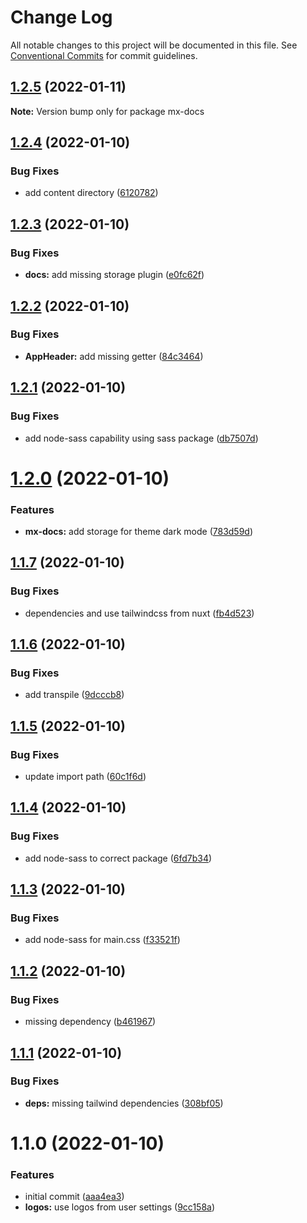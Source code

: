 # Change Log

All notable changes to this project will be documented in this file.
See [Conventional Commits](https://conventionalcommits.org) for commit guidelines.

## [1.2.5](https://github.com/wolzey/mx-docs/compare/mx-docs@1.2.4...mx-docs@1.2.5) (2022-01-11)

**Note:** Version bump only for package mx-docs





## [1.2.4](https://github.com/wolzey/mx-docs/compare/mx-docs@1.2.3...mx-docs@1.2.4) (2022-01-10)


### Bug Fixes

* add content directory ([6120782](https://github.com/wolzey/mx-docs/commit/6120782686c717f6a2b80bbcb17e68102f23028b))





## [1.2.3](https://github.com/wolzey/mx-docs/compare/mx-docs@1.2.2...mx-docs@1.2.3) (2022-01-10)


### Bug Fixes

* **docs:** add missing storage plugin ([e0fc62f](https://github.com/wolzey/mx-docs/commit/e0fc62f49d311cbad494c76c957bad12ed3c3194))





## [1.2.2](https://github.com/wolzey/mx-docs/compare/mx-docs@1.2.1...mx-docs@1.2.2) (2022-01-10)


### Bug Fixes

* **AppHeader:** add missing getter ([84c3464](https://github.com/wolzey/mx-docs/commit/84c34641b757a132493e5e5ac5ab092f9082dab6))





## [1.2.1](https://github.com/wolzey/mx-docs/compare/mx-docs@1.2.0...mx-docs@1.2.1) (2022-01-10)


### Bug Fixes

* add node-sass capability using sass package ([db7507d](https://github.com/wolzey/mx-docs/commit/db7507d44d213ec66c7999d0b393e52983e3dcff))





# [1.2.0](https://github.com/wolzey/mx-docs/compare/mx-docs@1.1.7...mx-docs@1.2.0) (2022-01-10)


### Features

* **mx-docs:** add storage for theme dark mode ([783d59d](https://github.com/wolzey/mx-docs/commit/783d59dd8e7a1097703d82c84940e08a02a1073e))





## [1.1.7](https://github.com/wolzey/mx-docs/compare/mx-docs@1.1.6...mx-docs@1.1.7) (2022-01-10)


### Bug Fixes

* dependencies and use tailwindcss from nuxt ([fb4d523](https://github.com/wolzey/mx-docs/commit/fb4d523ff3853145545ccde0fccf3d702e3c8462))





## [1.1.6](https://github.com/wolzey/mx-docs/compare/mx-docs@1.1.5...mx-docs@1.1.6) (2022-01-10)


### Bug Fixes

* add transpile ([9dcccb8](https://github.com/wolzey/mx-docs/commit/9dcccb87d04ed8b6fdb1092948147bbfdc913853))





## [1.1.5](https://github.com/wolzey/mx-docs/compare/mx-docs@1.1.4...mx-docs@1.1.5) (2022-01-10)


### Bug Fixes

* update import path ([60c1f6d](https://github.com/wolzey/mx-docs/commit/60c1f6dd7f6330815660dc2cf9119fbe43040eb8))





## [1.1.4](https://github.com/wolzey/mx-docs/compare/mx-docs@1.1.3...mx-docs@1.1.4) (2022-01-10)


### Bug Fixes

* add node-sass to correct package ([6fd7b34](https://github.com/wolzey/mx-docs/commit/6fd7b34c44a7be3488d17f0a0c48d65f019c1bc8))





## [1.1.3](https://github.com/wolzey/mx-docs/compare/mx-docs@1.1.2...mx-docs@1.1.3) (2022-01-10)


### Bug Fixes

* add node-sass for main.css ([f33521f](https://github.com/wolzey/mx-docs/commit/f33521fc7fad2ad42b3de97257f552bdc7df5db7))





## [1.1.2](https://github.com/wolzey/mx-docs/compare/mx-docs@1.1.1...mx-docs@1.1.2) (2022-01-10)


### Bug Fixes

* missing dependency ([b461967](https://github.com/wolzey/mx-docs/commit/b461967e878935cc720b5241d8ac6e2c6fa9494a))





## [1.1.1](https://github.com/wolzey/mx-docs/compare/mx-docs@1.1.0...mx-docs@1.1.1) (2022-01-10)


### Bug Fixes

* **deps:** missing tailwind dependencies ([308bf05](https://github.com/wolzey/mx-docs/commit/308bf057d8f4685fac997257dabce3ae5ee07f47))





# 1.1.0 (2022-01-10)


### Features

* initial commit ([aaa4ea3](https://github.com/wolzey/mx-docs/commit/aaa4ea3680e8b6d71a52b4db62b0c088a2a8eff8))
* **logos:** use logos from user settings ([9cc158a](https://github.com/wolzey/mx-docs/commit/9cc158a802afdfd0716e46d47e3bf54eb161ead5))
